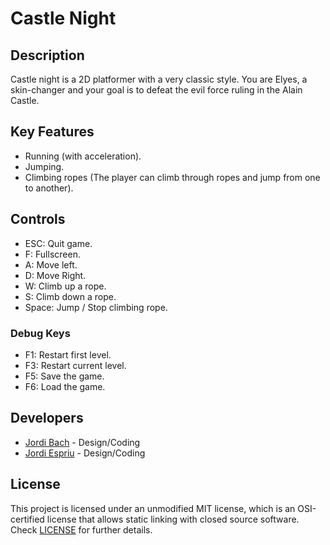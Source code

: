# Castle Night

## Description

Castle night is a 2D platformer with a very classic style.
You are Elyes, a skin-changer and your goal is to defeat the evil force ruling in the Alain Castle.

## Key Features

- Running (with acceleration).
- Jumping.
- Climbing ropes (The player can climb through ropes and jump from one to another).
 
## Controls
 
 - ESC: Quit game.
 - F: Fullscreen.
 - A: Move left.
 - D: Move Right.
 - W: Climb up a rope.
 - S: Climb down a rope.
 - Space: Jump / Stop climbing rope.
 
  ### Debug Keys
  
 - F1: Restart first level.
 - F3: Restart current level.
 - F5: Save the game.
 - F6: Load the game.

## Developers

 - [Jordi Bach](https://github.com/bottzo) - Design/Coding
 - [Jordi Espriu](https://github.com/LordUnicorn31) - Design/Coding


## License

This project is licensed under an unmodified MIT license, which is an OSI-certified license that allows static linking with closed source software. Check [LICENSE](LICENSE) for further details.


